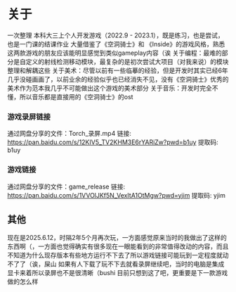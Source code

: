 # 关于
一次整理
本科大三上个人开发游戏（2022.9 - 2023.1），既是练习，也是尝试，也是一门课的结课作业
大量借鉴了《空洞骑士》和 《Inside》的游戏风格，熟悉这两款游戏的朋友应该能明显感觉到类似gameplay内容（诶
关于编程：最难的部分是自定义的射线检测移动模块，最复杂的是初次尝试大项目（对我来说）的模块整理和解耦这些
关于美术：尽管以前有一些临摹的经验，但是开发时其实已经6年几乎没碰画画了，以前业余的经验似乎也已经消失不见，没有《空洞骑士》优秀的美术作为范本我几乎不可能做出这个游戏的美术部分
关于音乐：开发时完全不懂，所以音乐都是直接用的《空洞骑士》的ost



###  游戏录屏链接
通过网盘分享的文件：Torch_录屏.mp4
链接: https://pan.baidu.com/s/12KIV5_TV2KHM3E6rYARiZw?pwd=b1uy 提取码: b1uy


### 游戏链接
通过网盘分享的文件：game_release
链接: https://pan.baidu.com/s/1VVOlJKf5N_VexItA1OtMgw?pwd=yjim 提取码: yjim 

## 其他
现在是2025.6.12，时隔2年5个月再次玩，一方面感觉原来当时的我做出了这样的东西啊（，一方面也觉得确实有很多现在一眼能看到的非常值得改动的内容，而且不知道为什么现存版本有些地方运行不下去了所以游戏链接可能玩到一定程度就动不了了（诶，屎山
如果有人下载了玩不下去就看录屏继续吧，当时的电脑是集成显卡来着所以录屏也不是很清晰（bushi
目前只想到这了吧，更重要是下一款游戏做的怎么样